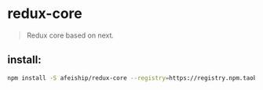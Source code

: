 # redux-core
> Redux core based on next.

## install:
```bash
npm install -S afeiship/redux-core --registry=https://registry.npm.taobao.org
```

